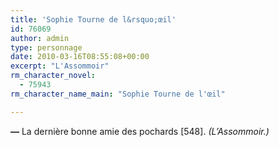```yaml
---
title: 'Sophie Tourne de l&rsquo;œil'
id: 76069
author: admin
type: personnage
date: 2010-03-16T08:55:08+00:00
excerpt: "L'Assommoir"
rm_character_novel:
  - 75943
rm_character_name_main: "Sophie Tourne de l'œil"

---
```

**—** La dernière bonne amie des pochards [548]. _(L&rsquo;Assommoir.)_